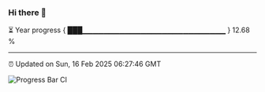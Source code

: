 ### Hi there 👋

⏳ Year progress { ███▁▁▁▁▁▁▁▁▁▁▁▁▁▁▁▁▁▁▁▁▁▁▁▁▁▁▁ } 12.68 %

---

⏰ Updated on Sun, 16 Feb 2025 06:27:46 GMT

![Progress Bar CI](https://github.com/ZhaoGui/ZhaoGui/workflows/Progress%20Bar%20CI/badge.svg)
